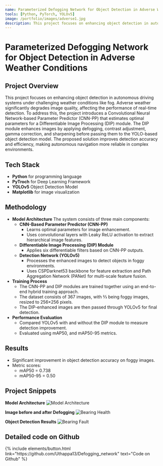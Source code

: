```yaml
---
name: Parameterized Defogging Network for Object Detection in Adverse Weather Conditions
tools: [Python, PyTorch, YOLOv5]
image: /portfolio/images/adverse1.jpg
description: This project focuses on enhancing object detection in autonomous driving systems under challenging weather conditions like fog.
---
```


# Parameterized Defogging Network for Object Detection in Adverse Weather Conditions

## Project Overview
This project focuses on enhancing object detection in autonomous driving systems under challenging weather conditions like fog. Adverse weather significantly degrades image quality, affecting the performance of real-time detection.
To address this, the project introduces a Convolutional Neural Network-based Parameter Predictor (CNN-PP) that estimates optimal parameters for a Differentiable Image Processing (DIP) module. The DIP module enhances images by applying defogging, contrast adjustment, gamma correction, and sharpening before passing them to the YOLO-based object detection model. The proposed solution improves detection accuracy and efficiency, making autonomous navigation more reliable in complex environments.

## Tech Stack
- **Python** for programming language
- **PyTroch** for Deep Learning Framework
- **YOLOv5** Object Detection Model
- **Matplotlib** for image visualization


## Methodology
- **Model Architecture**
    The system consists of three main components:
    - **CNN-Based Parameter Predictor (CNN-PP)**
        - Learns optimal parameters for image enhancement.
        - Uses convolutional layers with Leaky ReLU activation to extract hierarchical image features.
    - **Differentiable Image Processing (DIP) Module**
        - Applies six differentiable filters based on CNN-PP outputs.
    - **Detection Network (YOLOv5)**
        - Processes the enhanced images to detect objects in foggy environments.
        - Uses CSPDarknet53 backbone for feature extraction and Path Aggregation Network (PANet) for multi-scale feature fusion.
- **Training Process**
    - The CNN-PP and DIP modules are trained together using an end-to-end hybrid training approach.
    - The dataset consists of 367 images, with ⅔ being foggy images, resized to 256×256 pixels.
    - The DIP-enhanced images are then passed through YOLOv5 for final detection.
- **Performance Evaluation**
    - Compared YOLOv5 with and without the DIP module to measure detection improvement.
    - Evaluated using mAP50, and mAP50-95 metrics.


## Results
- Significant improvement in object detection accuracy on foggy images.
- Metric scores:
    - mAP50 = 0.738
    - mAP50-95 = 0.50

## Project Snippets

 **Model Architecture**
![Model Architecture](/portfolio/images/adverse1.png)

 **Image before and after Defogging**
![Bearing Health](/portfolio/images/adverse2.png)

 **Object Detection Results**
![Bearing Fault](/portfolio/images/adverse3.png)


## Detailed code on Github

<div class="left">
{% include elements/button.html link="https://github.com/Uthappa13/Defogging_network" text="Code on Github" %}
</div>